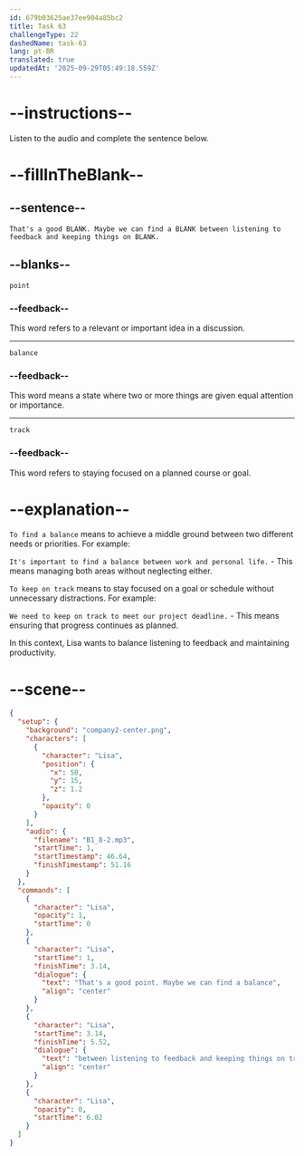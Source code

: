```yaml
---
id: 679b03625ae37ee904a85bc2
title: Task 63
challengeType: 22
dashedName: task-63
lang: pt-BR
translated: true
updatedAt: '2025-09-29T05:49:18.559Z'
---
```


<!-- (Audio) Lisa: That's a good point. Maybe we can find a balance between listening to feedback and keeping things on track. -->

# --instructions--

Listen to the audio and complete the sentence below.

# --fillInTheBlank--

## --sentence--

`That's a good BLANK. Maybe we can find a BLANK between listening to feedback and keeping things on BLANK.`

## --blanks--

`point`

### --feedback--

This word refers to a relevant or important idea in a discussion.

---

`balance`

### --feedback--

This word means a state where two or more things are given equal attention or importance.

---

`track`

### --feedback--

This word refers to staying focused on a planned course or goal.

# --explanation--

`To find a balance` means to achieve a middle ground between two different needs or priorities. For example:

`It's important to find a balance between work and personal life.` - This means managing both areas without neglecting either.

`To keep on track` means to stay focused on a goal or schedule without unnecessary distractions. For example:

`We need to keep on track to meet our project deadline.` - This means ensuring that progress continues as planned.

In this context, Lisa wants to balance listening to feedback and maintaining productivity.

# --scene--

```json
{
  "setup": {
    "background": "company2-center.png",
    "characters": [
      {
        "character": "Lisa",
        "position": {
          "x": 50,
          "y": 15,
          "z": 1.2
        },
        "opacity": 0
      }
    ],
    "audio": {
      "filename": "B1_8-2.mp3",
      "startTime": 1,
      "startTimestamp": 46.64,
      "finishTimestamp": 51.16
    }
  },
  "commands": [
    {
      "character": "Lisa",
      "opacity": 1,
      "startTime": 0
    },
    {
      "character": "Lisa",
      "startTime": 1,
      "finishTime": 3.14,
      "dialogue": {
        "text": "That's a good point. Maybe we can find a balance",
        "align": "center"
      }
    },
    {
      "character": "Lisa",
      "startTime": 3.14,
      "finishTime": 5.52,
      "dialogue": {
        "text": "between listening to feedback and keeping things on track.",
        "align": "center"
      }
    },
    {
      "character": "Lisa",
      "opacity": 0,
      "startTime": 6.02
    }
  ]
}
```
